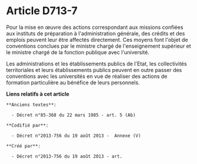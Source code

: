 # Article D713-7

Pour la mise en œuvre des actions correspondant aux missions confiées aux instituts de préparation à l'administration
générale, des crédits et des emplois peuvent leur être affectés directement. Ces moyens font l'objet de conventions conclues
par le ministre chargé de l'enseignement supérieur et le ministre chargé de la fonction publique avec l'université.

Les administrations et les établissements publics de l'Etat, les collectivités territoriales et leurs établissements publics
peuvent en outre passer des conventions avec les universités en vue de réaliser des actions de formation particulière au
bénéfice de leurs personnels.

**Liens relatifs à cet article**

	**Anciens textes**:

	  - Décret n°85-368 du 22 mars 1985 - art. 5 (Ab)

	**Codifié par**:

	  - Décret n°2013-756 du 19 août 2013 -  Annexe (V)

	**Créé par**:

	  - Décret n°2013-756 du 19 août 2013 - art.
